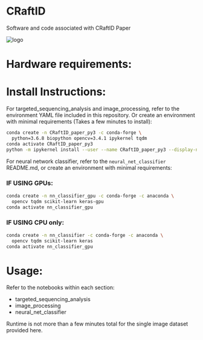 # CRaftID
Software and code associated with CRaftID Paper

![logo](https://github.com/YeoLab/CRaftID/blob/master/logo/monkeerows_foremily.gif)


# Hardware requirements:


# Install Instructions:

For targeted_sequencing_analysis and image_processing, refer to the environment YAML file included in this repository. Or create an environment with minimal requirements (Takes a few minutes to install):
```bash
conda create -n CRaftID_paper_py3 -c conda-forge \
  python=3.6.8 biopython opencv=3.4.1 ipykernel tqdm
conda activate CRaftID_paper_py3
python -m ipykernel install --user --name CRaftID_paper_py3 --display-name "CRaftID"
```
For neural network classifier, refer to the ```neural_net_classifier``` README.md, or create an environment with minimal requirements:
### IF USING GPUs:
```bash
conda create -n nn_classifier_gpu -c conda-forge -c anaconda \
  opencv tqdm scikit-learn keras-gpu
conda activate nn_classifier_gpu
```
### IF USING CPU only:
```bash
conda create -n nn_classifier -c conda-forge -c anaconda \
  opencv tqdm scikit-learn keras
conda activate nn_classifier_gpu
```

# Usage:

Refer to the notebooks within each section:
- targeted_sequencing_analysis
- image_processing
- neural_net_classifier

Runtime is not more than a few minutes total for the single image dataset provided here. 
